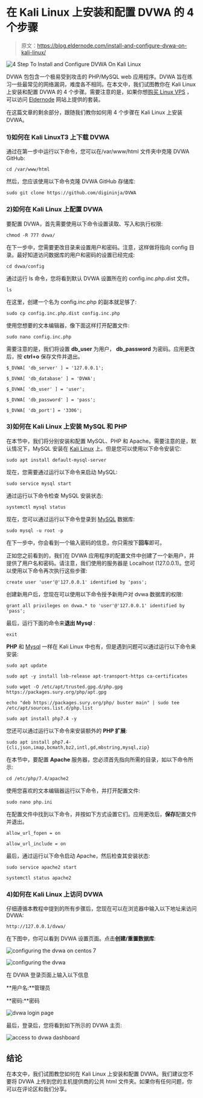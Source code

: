 # 在 Kali Linux 上安装和配置 DVWA 的 4 个步骤

> 原文：<https://blog.eldernode.com/install-and-configure-dvwa-on-kali-linux/>

![4 Step To Install and Configure DVWA On Kali Linux](img/3a60cf2254bc5677d19f019fe6502d85.png)

DVWA 包包含一个极易受到攻击的 PHP/MySQL web 应用程序。DVWA 旨在练习一些最常见的网络漏洞，难度各不相同。在本文中，我们试图教你在 Kali Linux 上安装和配置 DVWA 的 4 个步骤。需要注意的是，如果你想[购买 Linux VPS](https://eldernode.com/linux-vps/) ，可以访问 [Eldernode](https://eldernode.com/) 网站上提供的套装。

在这篇文章的剩余部分，跟随我们教你如何用 4 个步骤在 Kali Linux 上安装 DVWA。

### **1)如何在 Kali Linux**T3 上下载 DVWA

通过在第一步中运行以下命令，您可以在/var/www/html 文件夹中克隆 DVWA GitHub:

```
cd /var/www/html
```

然后，您应该使用以下命令克隆 DVWA GitHub 存储库:

```
sudo git clone https://github.com/digininja/DVWA
```

### **2)如何在 Kali Linux 上配置 DVWA**

要配置 DVWA，首先需要使用以下命令设置读取、写入和执行权限:

```
chmod -R 777 dvwa/
```

在下一步中，您需要更改目录来设置用户和密码。注意，这样做将指向 config 目录。最好知道访问数据库的用户和密码的设置已经完成:

```
cd dvwa/config
```

通过运行 ls 命令，您将看到默认 DVWA 设置所在的 config.inc.php.dist 文件。

```
ls
```

在这里，创建一个名为 config.inc.php 的副本就足够了:

```
sudo cp config.inc.php.dist config.inc.php
```

使用您想要的文本编辑器，像下面这样打开配置文件:

```
sudo nano config.inc.php
```

需要注意的是，我们将设置 **db_user** 为用户， **db_password** 为密码。应用更改后，按 **ctrl+o** 保存文件并退出。

```
$_DVWA[ 'db_server' ] = '127.0.0.1';
```

```
$_DVWA[ 'db_database' ] = 'DVWA';
```

```
$_DVWA[ 'db_user' ] = 'user';
```

```
$_DVWA[ 'db_password' ] = 'pass';
```

```
$_DVWA[ 'db_port'] = '3306';
```

### **3)如何在 Kali Linux 上安装 MySQL 和 PHP**

在本节中，我们将分别安装和配置 MySQL、PHP 和 Apache。需要注意的是，默认情况下，MySQL 安装在 [Kali Linux](https://blog.eldernode.com/install-and-configure-kali-linux-on-vps/) 上。但是您可以使用以下命令安装它:

```
sudo apt install default-mysql-server
```

现在，您需要通过运行以下命令来启动 MySQL:

```
sudo service mysql start
```

通过运行以下命令检查 MySQL 安装状态:

```
systemctl mysql status
```

现在，您可以通过运行以下命令登录到 [MySQL](https://blog.eldernode.com/how-to-install-mysql-on-centos-8/) 数据库:

```
sudo mysql -u root -p
```

在下一步中，你会看到一个输入密码的信息，你只需按下**回车**即可。

正如您之前看到的，我们在 DVWA 应用程序的配置文件中创建了一个新用户，并提供了用户名和密码。请注意，我们使用的服务器是 Localhost (127.0.0.1)。您可以使用以下命令再次执行这些步骤:

```
create user 'user'@'127.0.0.1' identified by 'pass';
```

创建新用户后，您现在可以使用以下命令授予新用户对 dvwa 数据库的权限:

```
grant all privileges on dvwa.* to 'user'@'127.0.0.1' identified by 'pass';
```

最后，运行下面的命令来**退出 Mysql** :

```
exit
```

**PHP** 和 [Mysql](https://blog.eldernode.com/install-mysql-on-linux-ubuntu-20-04/) 一样在 Kali Linux 中也有，但是遇到问题可以通过运行以下命令来安装:

```
sudo apt update
```

```
sudo apt -y install lsb-release apt-transport-https ca-certificates
```

```
sudo wget -O /etc/apt/trusted.gpg.d/php.gpg https://packages.sury.org/php/apt.gpg
```

```
echo "deb https://packages.sury.org/php/ buster main" | sudo tee /etc/apt/sources.list.d/php.list
```

```
sudo apt install php7.4 -y
```

您还可以通过运行以下命令来安装额外的 **PHP 扩展**:

```
sudo apt install php7.4-{cli,json,imap,bcmath,bz2,intl,gd,mbstring,mysql,zip}
```

在本节中，要配置 **Apache** 服务器，您必须首先指向所需的目录，如以下命令所示:

```
cd /etc/php/7.4/apache2
```

使用您喜欢的文本编辑器运行以下命令，并打开配置文件:

```
sudo nano php.ini
```

在配置文件中找到以下命令，并按如下方式设置它们。应用更改后，**保存**配置文件并退出。

```
allow_url_fopen = on
```

```
allow_url_include = on
```

最后，通过运行以下命令启动 Apache，然后检查其安装状态:

```
sudo service apache2 start
```

```
systemctl status apache2
```

### **4)如何在 Kali Linux 上访问 DVWA**

仔细遵循本教程中提到的所有步骤后，您现在可以在浏览器中输入以下地址来访问 DVWA:

```
http://127.0.0.1/dvwa/
```

在下图中，你可以看到 DVWA 设置页面。点击**创建/重置数据库**:

![configuring the dvwa on centos 7](img/372cc45f3e0f021f8e96d0a7691b140f.png)

![configuring the dvwa](img/3c82a6594c75ede1907e0845fa751392.png)

在 DVWA 登录页面上输入以下信息

**用户名:**管理员

**密码:**密码

![dvwa login page](img/4a5629e175f03f7f711eac195fe95c8c.png)

最后，登录后，您将看到如下所示的 DVWA 主页:

![access to dvwa dashboard](img/8aeaa4ce58d8da691020bff0cb29f581.png)

## 结论

在本文中，我们试图教您如何在 Kali Linux 上安装和配置 DVWA。我们建议您不要将 DVWA 上传到您的主机提供商的公共 html 文件夹。如果你有任何问题，你可以在评论区和我们分享。